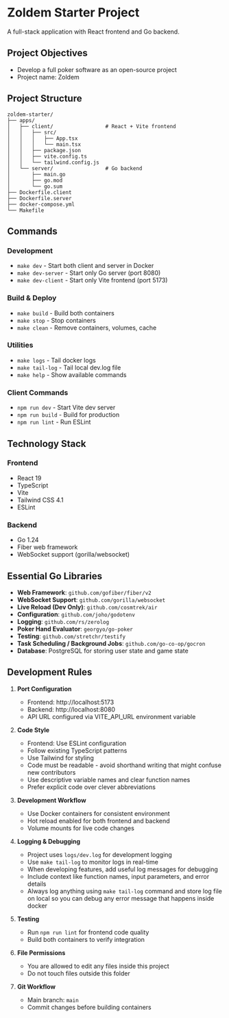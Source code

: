# Zoldem Starter Project

A full-stack application with React frontend and Go backend.

## Project Objectives
- Develop a full poker software as an open-source project
- Project name: Zoldem

## Project Structure

```
zoldem-starter/
├── apps/
│   ├── client/                 # React + Vite frontend
│   │   ├── src/
│   │   │   ├── App.tsx
│   │   │   └── main.tsx
│   │   ├── package.json
│   │   ├── vite.config.ts
│   │   └── tailwind.config.js
│   └── server/                 # Go backend
│       ├── main.go
│       ├── go.mod
│       └── go.sum
├── Dockerfile.client
├── Dockerfile.server
├── docker-compose.yml
└── Makefile
```

## Commands

### Development
- `make dev` - Start both client and server in Docker
- `make dev-server` - Start only Go server (port 8080)
- `make dev-client` - Start only Vite frontend (port 5173)

### Build & Deploy
- `make build` - Build both containers
- `make stop` - Stop containers
- `make clean` - Remove containers, volumes, cache

### Utilities
- `make logs` - Tail docker logs
- `make tail-log` - Tail local dev.log file
- `make help` - Show available commands

### Client Commands
- `npm run dev` - Start Vite dev server
- `npm run build` - Build for production
- `npm run lint` - Run ESLint

## Technology Stack

### Frontend
- React 19
- TypeScript
- Vite
- Tailwind CSS 4.1
- ESLint

### Backend
- Go 1.24
- Fiber web framework
- WebSocket support (gorilla/websocket)

## Essential Go Libraries

- **Web Framework**: `github.com/gofiber/fiber/v2`
- **WebSocket Support**: `github.com/gorilla/websocket`
- **Live Reload (Dev Only)**: `github.com/cosmtrek/air`
- **Configuration**: `github.com/joho/godotenv`
- **Logging**: `github.com/rs/zerolog`
- **Poker Hand Evaluator**: `georgyo/go-poker`
- **Testing**: `github.com/stretchr/testify`
- **Task Scheduling / Background Jobs**: `github.com/go-co-op/gocron`
- **Database**: PostgreSQL for storing user state and game state

## Development Rules

1. **Port Configuration**
   - Frontend: http://localhost:5173
   - Backend: http://localhost:8080
   - API URL configured via VITE_API_URL environment variable

2. **Code Style**
   - Frontend: Use ESLint configuration
   - Follow existing TypeScript patterns
   - Use Tailwind for styling
   - Code must be readable - avoid shorthand writing that might confuse new contributors
   - Use descriptive variable names and clear function names
   - Prefer explicit code over clever abbreviations

3. **Development Workflow**
   - Use Docker containers for consistent environment
   - Hot reload enabled for both frontend and backend
   - Volume mounts for live code changes

4. **Logging & Debugging**
   - Project uses `logs/dev.log` for development logging
   - Use `make tail-log` to monitor logs in real-time
   - When developing features, add useful log messages for debugging
   - Include context like function names, input parameters, and error details
   - Always log anything using `make tail-log` command and store log file on local so you can debug any error message that happens inside docker

5. **Testing**
   - Run `npm run lint` for frontend code quality
   - Build both containers to verify integration

6. **File Permissions**
   - You are allowed to edit any files inside this project
   - Do not touch files outside this folder

7. **Git Workflow**
   - Main branch: `main`
   - Commit changes before building containers